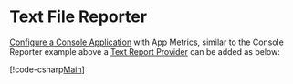 # Text File Reporter

[Configure a Console Application](../getting-started/intro.md#configuring-a-console-application) with App Metrics, similar to the Console Reporter example above a [Text Report Provider](https://www.nuget.org/packages/App.Metrics.Extensions.Reporting.TextFile/) can be added as below:

[!code-csharp[Main](../src/samples/App.Metrics.Extensions.Reporting.Code.Snippets/TextFileReporterSetup.cs)]